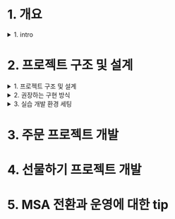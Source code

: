 
# 1. 개요

<details> <summary> 1. intro </summary>

## 1. intro

### 개발자의 존재 가치 
- 뉴욕타임즈 CTO
  - 기술조직은 회사의 비즈니스 지표에 따라 평가되어야 한다.
- 배달의 민족 CTO
  - 좋은 개발자의 덕목은 기술로서 비즈니스의 성공을 도울 수 있는 사람이다.
- 기술은 비즈니스 가치를 만들어 낼 수 있어야 존재 가치가 있다는 생각
  - 기술 선택의 기준이 현재와 가까운 미래의 비즈니스를 고려한 것인지
  - 또는 본인이 하고 싶어서, 요즘 유행하고 hip 하게 보인다는 이유로 선택하는지

### Microservice Architecture 의 정의
- 비즈니스 도메인을 중심으로 서비스를 모델링하고 구현하는 아키텍처 스타일
  - vs monolithic: 하나의 프로젝트 구조 안에서 모든 도메인을 구현하는 방식
- 도메인 서비스 간의 통신은 네트워크 기반의 HTTP API 또는 비동기 메시징 방식 등으로 이루어짐
- 각 도메인 서비스는 자체 Database를 가짐

### Microservice Architecture 전환을 고려해야 하는 시점
- 생존을 걱정하던 초기 스타트업에서 벗어나 비즈니스 규모가 어느 정도 궤도에 오르는 시점
- monolithic 구조의 장점보다 단점이 부각되는 시점
  - 하나의 repository에 코드베이스가 개개인이 감당할 수 없는 수준으로 커짐
  - 이에 따라 코드 파악과 유지보수가 어려워짐
  - 구현과 테스트, 배포의 속도가 점점 느려지고 정기배포라는 절차가 생김
  - 모든 측면에서의 확장성이 떨어지게 됨
-> monolithic의 단점이 부각되는 시점에서 현 상황을 변화시키지 않는다면, 기업 경쟁력은 점차 약화되고 길게 보면 생존하지 못할 수도 있다 

### Microservice Architecture의 장점과 단점
- 우버가 msa를 도입한 이유 -> 확장성 개선 
  - 증가하는 트래픽 처리
  - 새로운 기능을 쉽게 추가
  - 조직의 성장에 쉽게 적응할 수 있는 아키텍처 적용
- 장점
  - 각각의 비즈니스 도메인별로 독립적인 서비스를 운영할 수 있다
  - 빠른 구현과 배포가 가능해진다
  - 팀의 책임과 자율성이 극대화된다
- 단점
  - 네트워크 기반의 API 호출로 서비스가 구성되기 때문에 프로세스간 통신에 비해 느리고 복잡하다
  - 일관된 트랜잭션과 데이터 정합성을 유지하기 어렵다
  - 테스트와 장애추적, 모니터링 등이 쉽지 않다

### 소개
#### 목표 수강생
- 빠르게 성장하는 스타트업에서 일하는 개발자
- java / spring 으로 개발하는 실무 개발자
- 회사의 전체 서비스가 모놀리틱에서 msa로 전환하는 과정에 있는 개발자
- 팀 내에 시니어 개발자 또는 동료 개발자가 없이 혼자 일하는 개발자
- 다양한 요구사항 속에서 적절한 의사 결정을 기반으로 개발하는 싶은 개발자

### 구성 방향
1. 주문 도메인의 보편적인 요구사항을 실제 프로젝트로 구현함
    - 도메인 주도 설계 (이하 DDD) 개념을 개략적으로 풀어가면서 실제적인 코드 구현을 설명하고자 함
    - 크게 두개의 프로젝트를 코드로 구현할 예정
      - 주문 도메인 프로젝트
      - 선물하기 프로젝트
      - 처음에는 주문 도메인 개발, 이후 주문 도메인과 api를 주고 받으며 운영될 선물하기 서비스 개발을 진행할 예정
    - 라이브 코딩으로 코드 전체를 구현하는 것은 목적 대비 시간 소요가 많을 것이라, 미리 구현한 프로젝트를 활용하여 붙여넣기와 라이브 코딩을 섞어 가면서 진행할 예정 -> 정해진 시간 대비 내용 전달에 충실한 방법으로 진행할 예정
    - 동일한 맥락으로 테스트 코드는 일부만 작성함 -> 현업에서는 꼭 필요한 것이니 여기에서는 정해진 시간 내에서 내용 전달을 위해 일부 생략함
2. msa 전환과 설계, 구현에 대한 이론과 경험 중심의 소개
    - msa 전환을 위한 내부 구성원 설득
    - 시스템을 점진적으로 msa으로 전환하는 방법
    - 서버간 통신에 대한 여러가지 방법
    - 대용량 트래픽 처리를 위한 여러가지 방법 등등

### 참고 서적
- 도메인 주도 설계 / 에릭 에반스 / 위키북스
- 마이크로서비스 패턴 / 크리스 리처드슨 / 길벗
- 마이크로서비스 도입 이렇게 한다 / 샘 뉴먼 / 책만
- 마이크로서비스 아키텍처 구축 / 샘 뉴먼 / 한빛미디어
- 오브젝트 / 조영호 / 위키북스
- 클린 소프트웨어 / 로버트 C. 마틴 / 제이펍
- 클라우드 네이티브 패턴 / 코넬리아 데이비스 / 에이콘
- gRPC 시작에서 운영까지 / 카순 인드라시리 외 / 에이콘

</details>

# 2. 프로젝트 구조 및 설계

<details><summary> 1. 프로젝트 구조 및 설계 </summary>

## 1. 프로젝트 구조 및 설계

### 좋은 구현이란

#### 1. 비즈니스 가치를 명확히 충족시켜야 한다
- 뉴욕타임즈 CTO 의 4년 회고 - "기술조직은 회사의 비즈니스 지표에 따라 평가되어야 한다"
- 회사의 목표와 상관없이 기술적 성취에만 관심을 가지는 개발자의 가치는 얼마나 인정 받을 수 있을까?
- 유저의 경험과 회사의 목표보다는 본인이 사용하게 될 기술 스택에 대한 관심만 높은 개발자가 있다면, 스스로 마인드를 바꿔야 한다고 말하고 싶다
  - 기술은 도구일 뿐이다
  - 도구에 익숙해지고 좀 더 좋은 도구를 찾는 근원적인 이유도 비즈니스 목표 달성을 위한 것이어야 한다

#### 2. 잘 읽혀야 한다.
- 개발 업무를 단순히 코드 읽기와 쓰기로 분류해본다면 [읽기:쓰기] = [8:2] 정도의 비중이 되지 않을까 생각한다
  - 그만큼 코드 자체의 가독성이 좋아야 업무 효율을 지속적으로 높게 유지할 수 있다.
- 도메인 로직을 설명하는 별도의 문서보다는 코드 자체로 도메인을 파악할 수 있어야 한다.
- 물론 시스템 전체의 아키텍쳐, 데이터 flow, 코드로 표현할 수 없는 외부 요소들 (외부 연동 회사 정보, 최적화를 위한 코드 설명 등)은 별도의 기술문서로 표현하는 것이 맞다

#### 3. 테스트 코드 작성이 쉬워야 한다
- 테스트 코드는 지속적인 기능 런칭과 리펙토링을 가능하게 해주는 안전장치이다
- 코드간의 의존성이 많다면 그만큼 테스트 코드 작성이 어렵다
- 테스트 코드 작성이 쉬운 코드는 대체적으로 코드 품질이 좋은 편이다

#### 4. 변경에 유연해야 한다
- 요구사항은 언제든지 추가되고 바뀔 수 있다. 이는 너무도 당연한 것임을 인지해야 한다.
- 그렇기 떄문에 코드 구현과 설계는 요구사항 변경에 유연하도록 작성되어야 한다.
- 이를 가능하게 하는 여러가지 객체지향 설계 원칙이 존재한다. 이를 잘 알고 적용하는 것이 좋다.
  - 단일 책임 원칙 (SRP)
  - 개방 폐쇄 원칙 (OCP)
  - 리스코프 치환 원칙 (LSP)
  - 의존 관계 역전 원칙 (DIP)
  - 인터페이스 분리 원칙 (ISP)

### 도메인 주도 설계
마이크로 서비스 아키텍처의 컨셉을 생각하면 비즈니스 도메인 중심으로 서비스를 모델링하고 구현하는 것이 중요하다.  
이 때 각각의 복잡한 도메인을 모델링하고 표현력있게 설계한느 것을 도메인 주도 설계 (이하 DDD) 라고 한다.   
여기에서는 DDD의 개념을 개략적으로 풀어가면서 DDD에서 권장하는 개발 방식으로 실제적인 코드 구현을 설명하고자 한다.  

### 진행할 프로젝트의 Layer 구조
도메인 주도 설계에서 말하는 일반적인 엔터프라이즈 애플리케이션 레이어 구성을 참고한다. (도메인 주도 설계 72p 참고)  
레이어간의 참조 관계에서는 **단방향 의존을 유지**하고 계층간 호출에서는 인터페이스를 통한 호출이 되도록 한다.  

Layer 별 특징과 역할, 참조 관게는 다음과 같다.

**Layer 별 특징과 역할**  

|Layer|Description|여기에서 제시하는 주요 객체|
|-----|-----------|-----------------|
|사용자 인터페이스(Interface)|사용자에게 정보를 보여주고 사용자의 명령을 해석하는 책임을 진다.|Controller, Dto, Mapper(Converter)|
|응용 계층(application)|수행할 작업을 정의하고 표현력 있는 도메인 객체가 문제를 해결하게 한다. 이 계층에서 책임지는 작업은 업무상 중요하거나 다른 시스템의 응용 계층과 상호 작용하는 데 필요한 것들이다. 이 계층은 얇게 유지되고, 오직 작업을 조정하고 아래에 위치한 계층에 포함된 도메인 객체의 협력자에게 작업을 위임한다.|Facade|
|도메인 계층(domain)|업무 개념과 업무 상황에 대한 정보, 업무 규칙을 표현하는 일음 책임진다. 이 계층에서는 업무 상황을 반영하는 상태를 제어하고 사용하며, 그와 같은 상태 저장과 관련된 기술적인 세부사항은 인프라 스트럭쳐에 위임한다. 이 계층이 업무용 소프트웨어의 핵심이다.|Entity, Service, Command, Criteria, Info, Reader, Store, Executor, Factory(Interface)|
|인프라 스트럭쳐 계층(infrastructure)|상위 계층을 지원하는 일반화된 기술적 기능을 제공한다. 이러한 기능에는 애플리케이션에 대한 메시지 전송, 도메인 영속화, UI에 위젯을 그리는 것 등이 있다.|low level 구현체(ReaderImpl, StoreImpl, Spring JPA, RedisConnector, ...)|

### Layer 간 참조 관계 
- Layer 간의 참조 관계에서 application과 Infrastructure는 domain layer를 바라보게 하고 양방향 참조는 허용하지 않게 한다.
- domain layer는 low level의 기술에 상관없이 독립적으로 존재할 수 있어야 한다. 
  - 이를 위해 대부분의 주요 로직은 추상화되고, runtime 시에는 DIP 개념을 활용하여 실제 구현체가 동작하게 한다.
  ![image](https://user-images.githubusercontent.com/28394879/144636026-95d7e3a4-ba3f-4fae-b685-bfbdb1368621.png)
  - domain layer에서는 interface에 해당하는 패키지를 import해오면 잘못된 것이다.

### Layer 별 구현 상세
#### 1. Domain Layer
DDD에서 말하는 domain layer의 역할은 다음과 같다.  
- 업무 개념과 업무 상황에 대한 정보, 업무 규칙을 표현하는 일을 책임진다.
- 이 계층에서는 업무 상황을 빤영하는 상태를 제어하고 사용하며 그와 같은 상태 저장과 관련된 기술적인 세부사항은 인프라 스트럭쳐에 위임한다.
- 이 계층이 업무용 소프트웨어의 핵심이다

DDD의 목표는 기술보다는 도메인에 대한 모델에 집중해 더 나은 소프트웨어를 만들어내는 것이다 (DDD 154p 참고)   
DDD 에서 도메인 모델을 정의하고 구현하는 layer는 domain layer이기 떄문에 DDD에서는 domain layer 가 핵심이다.

여기에서의 domain layer의 표준 구현은 다음과 같다.
1. domain layer에서의 Service에서는 해당 도메인의 전체 흐름을 파악할 수 있도록 구현되어야 한다.
    - 이를 위해서는 추상화 레벨을 많이 높혀야 한다.
      - 도메인 로직에서는 어떤 기술을 사용했는지는 중요하지 않다. 어떤 업무를 어떤 순서로 처리했는지가 더욱 중요한 관심사이다.
      - 도메인 업무는 적절한 interface를 사용하여 추상화하고 실제 구현은 다른 layer에 맡기는게 맞다.
    - 세세한 기술 구현은 Service가 아니라 Infrastructure의 implements 클래스에 위임하고, Service에서는 이를 활용하기 위한 interface를 선언하고 사용한다.
      - DIP를 활용하여 도메인이 사용하는 interface의 실제 구현체를 주입 받아(injection) 사용할 수 있도록 한다.
      - 영속화된 객체를 로딩하기 위해 Spinrg JPA를 사용할 수도 있지만 MyBatis를 사용할 수도 있는 것이다. domain layer에서는 객체를 로딩하기 위한 추상화된 interface를 사용하고, 실제 동작은 하위 layer의 기술 구현체에 맡긴다는 것이 핵심이다.
    - 이런식의 구현을 가져가면
      - service의 메서드를 읽기만해도 업무 도메인의 흐름을 대략적으로 파악이 가능하고
      - interface로 추상화된 실제 구현 기술은 언제든지 원하는 것으로 교체 가능하게 된다.
    - (Spring Boot 기반의 구현이라면) 도메인을 대표하는 하나의 Service가 존재하게 하고, 해당 Service에는 @Service를 붙인다.
      - 해당 제안을 규약으로 가져가면, 다른 개발자들이 해당 도메인을 파악할 때 엔트리 포인트가 되는 로직을 빠르게 찾을 수 있을 것이라 기대한다.

2. domain layer에서의 모든 클래스명이 Xxx**Service**로 선언될 필요는 없다. 
   - 하나의 도메인 패키지 내에 수많은 Service 클래스가 존재하게 되면, 도메인 전체의 흐름을 컨트롤하는 Service가 무엇인지 알기 어렵다.
     - 주요 도메인의 흐름을 관리하는 Service는 하나로 유지하고, 이를 위한 support역할을 하는 클래스는 Service이외의 네이밍을 가져가는 것이 좋다.
   - 또한 하나의 책임을 가져가는 각각의 구현체는 그 책임과 역할에 맞는 네이밍으로 선언하는 것이 가독성에 좋다
     - 아래와 같은 네이밍이 적절한 예시가 될 것이다
       - Xxxx**Reader**
       - Xxxx**Store**
       - Xxxx**Executor**
       - Xxxx**Factory**
       - Xxxx**Aggregator**
     - 다만 해당 구현체는 domain layer 에서는 interface로 추상화하고 실제 구현체는 Infrastructure layer에서 구현한다.
     - 즉, domain layer에서는 도메인 로직의 흐름을 표현하고 구현하는 Service 와 ServiceImpl이 있지만 그 외의 상세한 구현은 Reader, Store, Executor 같은 interface를 선언하여 상요하고 이에 대한 실제 구현체는 Infrastructure layer에 두고 활용한다 (DIP)

3. Service간에는 참고 관계를 가지지 않도록 한다.
  - DDD의 Aggregate Root 개념을 알고 있다면 도메인 내의 Entity 간에도 상하 관계까 명확히 생긴다는 것을 알게 된다.
  - 이와 마찬가지로 Service로직을 구현하다보면 좀 더 상위 레벨의 Service와 하위 레벨의 Service가 도출되기 마련인데, 이런 구조를 허용하게 되면 상위 레벨의 Service가 하위 레벨의 Service를 다수 참조하게 되면서 로직이 구성된다.
    - 경험상 시간이 지날수록 특정 Service가 참조하는 하위 Service는 점점 늘어나는 경향이 있다
    - 이는 테스트 코드 작성을 어렵게 하고 가독성도 많이 떨어지게 된다
  - Service간에는 참조 관계를 가지지 않도록 원칙을 세우는 것이 좋다
    - Service내의 로직은 추상화 수준을 높게 가져가고
    - 각 추상화의 실제 구현체는 잘게 쪼개어 만들면
    - 도메인읜 전체 흐름이 파악되면서도 로직이 간결하게 유지되는 코드를 가져갈 수 있다

#### 2. Infrastructure Layer

DDD에서 말하는 Infrastructure layer의 역할은 다음과 같다
- 상위 계층을 지원하는 일반화된 기술적 기능을 제공한다.

여기에서의 Infrastructure layer 표준 구현은 다음과 같다
1. doamin layer에 선언되고 사용되는 추상화된 interface를 실제로 구현하여 runtime시에는 실제 로직이 동작하게 된다
   - DIP 개념을 활용한다. 
   ![image](https://user-images.githubusercontent.com/28394879/144700458-6b40861a-d6e0-4ba3-bfc9-28b6cf1d5b1a.png)
2. 세세한 기술 스택을 활용하여 domain 의 추상화된 interface를 구현하는 것이므로 비교적 구현에서의 자유도를 높게 가져갈 수 있다 
   - 읽어 보면 좋을만한 아티클을 공유한다.
     -  https://deviq.com/principles/persistence-ignorance
     -  https://enterprisecraftsmanship.com/posts/having-the-domain-model-separate-from-the-persistence-model/
3. Service간의 참조 관계는 막았지만, Infrastructure layer 에서의 구현체 간에는 참조 관계를 허용한다.
   - Infrastructure에서의 구현체는 domain layer에 선언된 interface를 구현하는 경우가 대부분이므로 Service에 비해 의존성을 많이 가지지 않게 된다
   - 로직의 재활용을 위해 Infrastructure내의 구현체를 의존 관계로 활용해도 된다
   - 다만 이 과정에서도 순환 참조가 발생하지 않도록 적절한 상하관계를 정의하는 것이 좋다(필요시 정의)
4. (Spring Boot 기반의 구현이라면) @Component를 활용한다
   - Spring 내의 동일한 bean이라도 @Service와 @Component를 구분하여 선언하여 명시적인 의미를 부여하고자 한다
   - 이 내용은 여기에서의 권장 표준 정도로 한다
     - Spring 에서 @Service와 @Component는 동일하게 class를 bean으로 등록하고 큰 차이는 없다
     - 다만 annotation 을 통해 해당 class의 의미를 부여하고 싶었다.

#### 3. Application Layer
도메인 주도 설계 (이하 DDD) 에서 말하는 application layer의 역할은 다음과 같다
- 수행할 작업을 정의한다
- 도메인 객체가 문제를 해결하도록 지시한다
- 다른 애플리케이션 계층과의 상호 작용을 한다
- 비즈니스 규칙은 포함하지 않으며, 작업을 조정하고, 다음 하위 계층에서 도메인 객체의 협력을 위해 업무를 위임한다
- 그렇기 때문에 해당 Layer는 얇게 유지된다
- 작업을 조정하기만 하고 도메인 상태를 가지면 안 된다

여기에서 가질 수 있는 의문이 있다면 다음과 같다
- 수행할 작업을 정의하고 작업을 조정하는게 결국 도메인 로직 아닌가?
- 다른 애플리케이션 계층과 상호작용을 하게되면 어쩔 수 없이 import와 생성자 인자가 많아질 수 밖에 없는 것 아닌가?

여기에서의 application layer 표준 구현은 다음과 같다.
1. application layer에서는 
   - transaction으로 묶여야 하는 도메인 로직과
   - 그 외의 로직을 aggregation하는 역할로 한정 짓는다.
   - 그러므로 해당 로직이 두꺼워질 요소는 없다
2. 해당 layer의 클래스 네이밍은 Xxx**Facade**로 정한다
   - Facade의 개념은 복잡한 여러 개의 API를 하나의 인터페이스로 aggregation하는 역할이지만
   - 우리가 정의하는 application layer내의 Facade는 서비스 간의 조합으로 하나의 요구사항을 처리하는 클래스로 정의하였다.
3. 실제적인 요구사항을 예시로 하여 Facade 구현을 정의해보면 다음과 같다
   - "주문완료 후 유저에게 카카오톡으로 주문 성공 알림이 전달된다"라는 요구사항이 있다고 해보자
     - 주문 처리 과정에서의 모든 도메인 로직은 하나의 transaction으로 묶여야 정합성에 이슈가 없다.
     - 그러나 주문 완료 직후의 카카오톡 알림 발송이 실패하더라도, 주문 로직이 전체 롤백될 필요는 없다
       - 카카오톡 알림 발송이 실패했더라도 유저는 메인 서비스를 통해서 주문 완료를 확인할 수 있기 떄문에
   - 이런 맥락을 기반으로 Facade내에 **주문 완료** 메서드를 구현하면 다음과 같다
        ![image](https://user-images.githubusercontent.com/28394879/144700903-fc2a3663-4bd0-4d90-a62c-f59ffcb3c9c0.png)
        - Facade안의 completeOrder 메서드에는 transaction을 선언하지 않는다.
        - orderService.completeOrder(registerOrder) 내에는 transaction이 선언되어 있고, 주문완료 처리 중에 예외가 발생하면 Order Aggregate전체 데이터가 rollback이 된다 (정합성이 지켜지는것)
        - orderService.completeOrder(registerOrder)가 성공하고 notificationService.sendKakao()가 실패하더라도, 주문 완료 처리는 rollback 되지 않는다.
        - Order Aggregate의 정합성은 지키면서도, 주요 도메인 로직에는 포함되지 않는 외부 서비스 call (여기서는 카카오톡 알림 발송)은 성공/실패에 크게 민감하지 않게 요구사항을 처리하게 된다 

한줄요약
- 외부와 커뮤니케이션 하면서 도메인 로직을 요구사항에 맞게 실행하는 역할이 어플리케이션 layer의 역할이다. 
- 도메인쪽과 도메인외의 기능적인 요소를 조합해서 유저쪽의 하나의 요구사항을 처리하는 layer이다. 


#### 4. Interfaces Layer
DDD에서 말하는 Interfaces layer의 역할은 다음과 같다
- 사용자에게 정보를 보여주고 사용자의 명령을 해석하는 책임을 진다.

여기에서의 Interfaces layer 표준 구현은 다음과 같다.
1. API를 설계할 때에는 없어도 되는 Request Parameter는 제거하고, 외부에 리턴하는 Response도 최소한을 유지하도록 노력하자.
   - 요구하는 Request Parameter가 많다는 것은 관련된 메서드나 객체에서 처리해야 하는 로직이 많다는 것을 의미하고, 이는 관련된 객체가 생각보다 많은 역할을 하고 있다는 신호일 수 있다
   - Response의 경우도 불필요한 응답을 제공하고 있고 이를 가져다 쓰는 외부 로직이 있다면, 추후 해당 Response 에서 특정 프로퍼티는 제거하기 어렵게 될 수 있다.
   - API는 한번 회부에 오픈하면 바꿀 수 없는 것이라고 생각하자. 처음부터 제한적으로 설계하고 구현해야 한다.
2. http, gRPC, 비동기 메시징과 같은 서비스간 통신 기술은 Interfaces layer에서만 사용되도록 하자
   - 가령 json 처리 관련 로직이나 http cookie 파싱 로직 등이 Domain layer에서 사용되는 식의 구현은 피해야 한다
   - 그렇게 하지 않으면 언제든지 교체될 수 있는 외부 통신 기술로 인해 domain 로직까지 변경되어야 하는 상황이 발생한다.
 
![image](https://user-images.githubusercontent.com/28394879/144701499-6980eedb-e95a-4c1e-bfdb-b1a8d2b33c97.png)

</details>

<details><summary> 2. 권장하는 구현 방식 </summary>

## 2. 권장하는 구현 방식

### 개발 디자인 문서를 작성한 후에 구현을 시작하자
- 개발을 시작하기 전에 **개발 디자인 문서**를 작성하고 동료와 함께 공유하는 것을 권한다.
- 서비스 구현에 대한 목표와 설계, 제약 사항 등을 미리 생각해본 후에 개발을 시작한다면 큰 시행 착오 없이 원하는 구현을 진행할 수 있다
- **개발 디자인 문서**를 작성한 후에 이를 동료들과 리뷰하는 과정을 거친다면 좀 더 좋은 디자인과 방향성을 잡을 수 있다
- 서비스의 인수인꼐 과정에서도 코드와 함께 **개발 디자인 문서**를 전달한다면, 넘겨 받는 동료가 해당 서비스에 대한 구조 파악을 비교적 빠르게 진행할 수 있다


### 개발 디자인 문서 양식의 일부 예시
1. 문제 정의
   - 배경 (현재 어떠한 상황이고 개발로써 어떻게 해결할 것인가?)
   - 필수 조건 (개발한 시스템의 성공 조건이 무엇인가?)
   - 목표
   - 목표가 아닌 것
   - 평가 (이 시스템의 성공과 실패를 어떻게 평가할 것인가?)
2. 해결 방안
   - 설계 (다이어그램은 필수로 그려야 함)
   - 구현 (Tech Stack)
   - 테스트
   - 코드리뷰
   - 모니터링
   - 보안
3. 배포 계획
   - 계획 (어떤 유저에게, 어떤 feature 를, 단계적으로)
   - 배포 (어떻게 배포할 것인가?)
4. 타임라인
   - 로드맵 (단계별 마일스톤)

### 테이블 설계를 먼저하지 말고 핵심 도메인 도출을 먼저하자
- 테이블은 도메인 객체를 영속화하기 위한 그릇 정도의 역할로 생각하는 것이 좋다.
    - ORM이 생기면서 테이블 중심으로 코드를 구현하던 패러다임이 진정한 객체 중심의 개발로 전환될 수 있었다
- 코딩을 하기 전에 먼저 해야할 것은
    - 우리가 개발해야 하는 주요 요구사항과 제약 등을 검안하면서
    - 핵심 도메인 객체를 도출하고
    - 특정 기능을 수행하기 위해 도메인 간에 주고 받아야 하는 메시지를 먼저 정의하는 것이다

### 변수명, 메서드명에 많은 신경을 쓰자
- 변수명이나 메서드명을 읽었을 때, 그것이 무엇을 의미하는지 빠르게 이해할 수 있도록 네이밍을 하는 것이 좋다
- DDD 에서 말하는 유비쿼터스 언어 (Ubiquitous) 개념처럼 - 현업에서 사용하는 보편적인 언어를 최대한 반영하자
- 전사 표준, 또는 프로젝트 내에서의 네이밍 규칙을 세우고 운영하는 것도 좋다
    - 슬랙에서 별도의 채널을 만들어 코드 네이밍을 위한 의견을 주고 받는 장치를 마련하는 것도 좋다

### API의 명세에서 request와 response의 프로퍼티는 필수값만 유지되도록 한다.
- API를 설계할 때에는 없어도 되는 request는 제거하고, 외부에 리턴하는 response도 최소한을 유지하도록 노력하자
- 요구하는 request가 많다는 것은 해당 메서드나 객체에서 처리해야 하는 로직이 많다는 것을 의미한다
    - 이는 해당 객체가 생각보다 많은 역할을 하고 있다는 신호일 수 있다
- response의 경우도 API 목적에 맞지 않는 불필요한 응답을 포함하여 제공하고 있고, 이를 가져다 쓰는 외부 로직이 있다면
    - 추후 해당 response 에서 특정 프로퍼티는 제거하기 어렵게 될 수 있다
- 아래의 메서드를 예시로 보자
    - boolean isAgreement 로 내부 로직에서 if 구문이 존재할 것으로 예상할 수 있다
        - 이는 두가지의 일을 하는 메서드라고 유추할 수 있다 ( 안 좋은 예 )
        ```java
        // isAgreement 가 true 이면 동의처리, false 이면 거부 처리
        public void processReceiveAgreement(String userId, boolean isAgreement) {
        }
        ```
        - 로직의 분리 ( 위의 processReceiveAgreement 보다는 아래 처럼 분리하는 것이 좋다 )
        ```java
        public void receiveAgreement(String userId) {
        }
        public void receiveDisAgreement(String userId) {
        }
        ```

### setter는 쓰지 않거나 최소화한다
- setter는 캡슐화된 도메인과 객체를 깨뜨리는 주범이 된다
- 도메인 객체를 생성할 때에는 생성자를 활용하여 필수값을 객체 생성 시에 받도록 하고, 도메인의 상태를 변경할 때에는 적절한 메서드명을 가지는 상태 변경 로직을 구현하는 것이 맞다
- 그렇게 할 경우 도메인을 변경할 때에는 해당 도메인이 제공하는 상태 변경 로직을 호출할 수 밖에 없고, 이는 도메인 내의 정합성을 유지하는데 도움이 된다
- 아래의 메서드를 예시로 보자
    - 아래와 같은 setter가 존재하면, 이를 사용하는 측에서는 도메인 객체의 상태를 묻고 상태를 변경하는 로직이 필연적으로 생기게 된다 (안 좋은 예)
    ```java
    public void setStatus(Status status) {
        this.status = status
    }
    ```
    - getter, setter 사용 로직 - 도메인의 상세 정보를 묻고 상태를 변경하는 로직이 생기는 상황 (안 좋은 예)
    ```java
    if (order.getStatus() == Order.Status.INIT) {
        order.setStatus(Order.Status.ORDER_COMPLETE);
    }
    ```
    - 아래와 같이 의밀르 부여한 변경 로직이 유지보수와 도메인 정합성에 도움이 된다 (좋은 예)
    ```java
    public void deposited() {
        if(this.status == Status.CREATED) {
            this.status = Status.DEPOSITED;
        }
    }
    ```
    - DEPOSITED 라는 상태로 변경을 시도하되, CREATED 상태일때만 가능하다는 일종의 도메인 로직을 표현하고 있다
    - CREATED 상태가 아니면 DEPOSITED로 변경 될 수 없기 떄문에 해당 도메인의 정합성도 유지될 수 있다

### transaction의 사용과 범위 설정은 여러 번 고민 후 결정하자
- transaction은 도메인의 데이터의 정합성을 위한 필수 기능이다
- 다만 서비스 성격에 따라 transaction 의 범위를 적절히 잡는 것이 중요하다
- transaction 의 범위는 당연히 작게 잡는 것이 좋다
- 또한 transaction 내에서 외부 3rd party 서비스를 호출하는 로직이 있다면 적절한 타임아웃 설정은 필수이고, 필요에 따라서는 transaction 내에 포함시키지 않는 것도 고려해야 한다
    ```
    @Transactional
    public void 주문완료() {
        1. 주문 정보 로딩 (order)
        2. 결제 처리 (payProcessor.pay(order))
        3. 주문 완료 (order.orderComplete)
    }
    ```
    - 2번 결제 처리가 성공하면 아무 상관 없지만, 실패 일경우엔 문제가 생길 수 있다.
    - 예를 들면 실패에 대해서 응답이 늦게 나오고,  timeout설정이 무한대로 되어있는 경우엔 전체 시스템에 문제가 생길 수 있다.
    - 그래서 이왕이면 결제처리는 마지막 처리로 빼거나, transactional에서 빼서 transactional의 범위를 작게 잡는게 좋다.
    ```
    public void 주문완료() {
        1. 주문 정보 로딩 -> transactional O
        2. 결제 처리 -> transactional X
        3. 후처리 로직 -> transactional O
    }
    ```

### 도메인 객체가 무조건 DB 에 저장되는 것은 아니다
- 모든 도메인 객체가 Repository를 통해 저장되고 관리되는 것은 아니다
- 테이블이 저장되지 않는 도메인 객체도 얼마든지 존재할 수 있다
```java
@Getter
@ToString
@EqualsAndHashCode
public class Money implements Comparable<Money> {
    private final BigDecimal value;
    public static final Money ZERO = Money.of(BigDecimal.ZERO);
    private Money(BigDecimal value) {
        this.value = value.setScale(0, RoundingMode.HALF_EVEN);
    }
}
```
    - Money는 결제 서비스 전반에 사용되는 필수 파라미터이면서 도메인 객체이지만, DB에 저장되는 도메인 객체는 아니다
    - 결제 서비스에서 가격 계산과 정합성 체크는 중요한 도메인 로직이고, 그렇기 때문에 Money 라는 객체 안에 해당 로직을 모아 놓았다.
    - 참고 - DDD 에서 식별자를 가지지 않는 도메인 객체를 Value Object 라고 하고, Money 클래스도 Value Object로 볼 수 있다.

### try-catch 는 필요한 경우가 아니라면 쓰지 말자
- 불필요한 try-catch 는 로직 흐름을 파악하기 어렵게 하면서도 코드의 양만 늘리는 주범이 된다
- try-catch의 사용은 Exception을 catch 했을 때 추가적인 로직 구현이 필요한 경우에만 선언하도록 하자
- 그 외에는 필요한 Exception을 그대로 throw 하는 것이 구현도 깔끔하고 로직 흐름에도 좋다
- 아래 코드에서의 try-catch는 불필요한 선언이다
    ```java
    @Override
    @Transactional
    public String registerOrder(OrderCommand.RegisterOrder requestOrder) {
        try {
            Order order = orderStore.store(requestOrder.toEntity());
            orderItemOptionSeriesFactory.createWith(requestOrder.getOrderItemList(), order);
            return order.getOrderToken();
        } catch (Exception e) {
            throw new RuntimeException(e);
        }
    }
    ```
    - catch 구문으로 Exception을 잡았지만 Exception을 RuntimeException 으로 wrapping 하는 것 말고는 하는 것이 없다
    - 이런 경우 Exception 이 그대로 throw 되도록 하고 try-catch는 쓰지 않는 것이 좋다
- 아래 코드는 try-catch 선언이 필요한 케이스이다
    ```java
    try {
        var orderItemCommand : OrderItemManagePGCommand.Order
        orderItemManagePGService.increaseItem(orderItemCommand);
    } catch (Exception e) {
        orderItemManagePGService.cancelOrderItemManage(orderId);
    }
    ```
    - try 구문에서는 increaseItem 이 실행되고 그 과정에서 Exception 이 발생하면 cancelOrderItemManage이 실행되는 구조이다
    - 즉, 로직의 실행 과정에서 Exception 이 발생했을 때 의미 있는 비즈니스 로직의 실행이 필요한 경우이므로 이 때에는 명시적으로 try-catch 를 사용해야 한다
    - 물론 catch 구간에서도 별도의 Exception을 throw할 수 있다. 해당 단락의 중심 내용은 의미 없이 try-catch를 쓰지 말자는 내용이다.

### 꼭 필요한 상태 (Status) 만 선언하자
- 도메인 객체의 상태값은 도메인의 Identity 만큼 중요한 프로퍼티다. 상태값을 통해 도메인의 객체의 상태를 판별할 수 있고, 그에 따라서 적절한 로직 실행이 가능하기 때문이다
- 다만, 너무 세분화된 상태값 구분은 해당 도메인을 이해하기 어렵게 만들고 코드 구현에서도 고려할 것이 많아진다.

### 주요 로직의 테스트 코드는 본인을 살리는 길이다
- 요구사항은 수시로 변경된다. 이 때 개발자가 가장 두려워하는 것은 특정 기능을 추가하거나 변경했을 때 예상하지 못한 버그가 발생하지 않을까 하는 막연한 두려움이다
- 이를 막을 수 있는 가장 좋은 방법은 주요 로직에 대한 테스트 코드 작성과 코드 리뷰이다.
- 개발 과정 중에도 수시로 요구사항이 변경되고 추가되는데, 그 때마다 테스트 코드를 돌려가면서 피드백을 받는다면 버그를 찾기 쉽고 기능 구현도 빠르게 진행할 수 있다


### 우선 목표한 기능이 동작하게끔 구현한 후에 작게 리펙토링 하자
- 깔끔한데 동작 안하는 코드보다는 더럽지만 동작하는 코드가 백번 낫다
- 처음부터 깔끔하게 짜려고 노력하지 말고, 우선 기능이 되게끔 구현한 후에 일정 시점마다 리펙토링을 시도하는 것이 좋다
    - 물론 처음부터 깔끔하고 빠르고 기능에 맞게 구현할 수도 있다
- 구현을 하다보면 처음에 생각하지 못했던 여러 요소를 발견하게 되고, 도메인 지식도 더 깊어지게 된다
    - 그렇게 되면 구현 전의 과거 시점과는 다른 시각으로 코드 구현을 생각하게 되는데, 그런 시간차를 짧게 줄이려면 우선은 동작하는 코드를 빠르게 만드는 것이 좋다
- 코드 구현과 비즈니스는 둘다 속도가 중요하다는 점을 명심하자

### 무조건 정석대로 구현할 필요는 없다
- 약속한 시점에 기능을 런칭하는 것은 정말 중요하다
    - 물론 여러가지 변수가 발생할 수 있으니 지속적으로 팀 동료와 대화하고 맞춰가면서 개발 스펙과 일정을 조정할 수 있다
- 이런 상황을 맞추기 위해 중복 코드와 하드 코딩이 필요하다면 그렇게 구현해도 된다
    - 다만 이런 구현은 한시적으로만 운영되고 문제 상황이 종료되었담녀 정리해야 함을 전제로 한다
- 모든 것은 균형이 중요하다
    - 비즈니스의 가치를 만들어 내기 위한 하드코딩도 필요하고
    - 비즈니스 가치를 지속적으로 제공하기 위해 코드와 프로젝트 구조를 깔끔하게 유지하는 것도 중요하다

</details>

<details><summary> 3. 실습 개발 환경 세팅 </summary>

## 3. 실습 개발 환경 세팅

### 실습 환경 
- Java 11
  - AdoptOpenJDK 를 설치한다.
  - https://adoptopenjdk.net/
- Docker
  - 원활한 개발과 구현을 위해 로컬에 Docker를 설치하고 MySQL 인스턴스를 띄울 예정이다.
  - 이를 위해 Docker를 설치한다.
  - MacOS: https://docs.docker.com/desktop/mac/install/
  - Window: https://docs.docker.com/desktop/windows/install/
- IntelliJ
  - https://www.jetbrains.com/ko-kr/idea/download/
- DataGrip
  - 데이터베이스 관리 Tool이다.
  - https://www.jetbrains.com/ko-kr/datagrip/download/#section=mac

### 프로젝트 다운로드 & 초기 셋팅
- github에서 프로젝트 다운로드
  - example-order:  https://github.com/gregshiny/example-order
  - example-gift: https://github.com/gregshiny/example-gift
- 로컬 환경에서 docker-compose 실행
  - spring boot 기반으로 초기 개발을 진행할 때에는 memory기반의 h2db를 사용하면 수시로 변경되는 Entity 스펙에 관계없이 빠른 개발이 가능하지만, 여기에서는 설계와 요구사항을 모두 정의한 상태에서 개발을 진행하기 떄문에 로컬에 MySQL을 설치하고 개발을 진행한다.
  - 각 프로젝트 root 밑에 /docker-compose 라는 디렉토리를 만들어놨다.
  - terminal에서 해당 디렉토리에 위치한 다음 아래 명령어를 실행하면 docker내에서 MySQL이 설치된다.
    - example-order: **docker-compose -p order-db up -d**
    - example-gift: **docker-compose -p gift-db up -d**
- docker내의 MySQL을 멈추려면 아래 명령어를 실행한다.
  - docker-compose down 또는
  - docker-compose down --volume


</details>

# 3. 주문 프로젝트 개발

# 4. 선물하기 프로젝트 개발

# 5. MSA 전환과 운영에 대한 tip